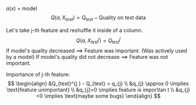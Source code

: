 $a(x)$ = model
$$
Q(a,X_{test}) = Q_{test} - \text{Quality on test data}
$$

Let's take j-th feature and reshuffle it inside of a column.
$$
Q(a, X_{test}^{j}) = Q_{test}^{j}
$$
If model's quality decreased $\implies$ Feature was important. (Was actively used by a model)
If model's quality did not decrease $\implies$ Feature was not important.

Importance of j-th feature:
$$
\begin{align}
&Q_{test}^{j } - Q_{test} = q_{j} \\
&q_{j} \approx 0 \implies \text{feature unimportant} \\
&q_{j}>0 \implies feature is impor\tan t \\
&q_{j}<0 \implies \text{maybe some bugs}
\end{align}
$$
